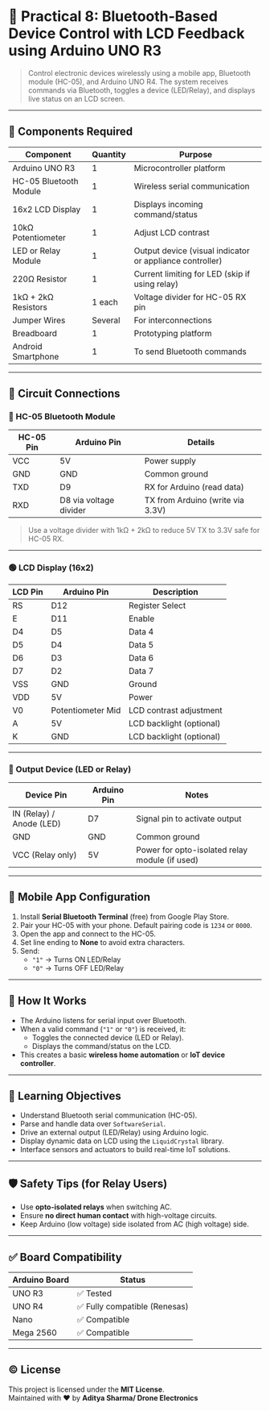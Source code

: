 # 📡 Practical 8: Bluetooth-Based Device Control with LCD Feedback using Arduino UNO R3

> Control electronic devices wirelessly using a mobile app, Bluetooth module (HC-05), and Arduino UNO R4. The system receives commands via Bluetooth, toggles a device (LED/Relay), and displays live status on an LCD screen.

---

## 🧰 Components Required

| Component                | Quantity | Purpose                                                  |
|--------------------------|----------|-----------------------------------------------------------|
| Arduino UNO R3           | 1        | Microcontroller platform                                 |
| HC-05 Bluetooth Module   | 1        | Wireless serial communication                            |
| 16x2 LCD Display         | 1        | Displays incoming command/status                         |
| 10kΩ Potentiometer       | 1        | Adjust LCD contrast                                      |
| LED or Relay Module      | 1        | Output device (visual indicator or appliance controller) |
| 220Ω Resistor            | 1        | Current limiting for LED (skip if using relay)           |
| 1kΩ + 2kΩ Resistors      | 1 each   | Voltage divider for HC-05 RX pin                         |
| Jumper Wires             | Several  | For interconnections                                     |
| Breadboard               | 1        | Prototyping platform                                     |
| Android Smartphone       | 1        | To send Bluetooth commands                               |

---

## 🔌 Circuit Connections

### 🔵 HC-05 Bluetooth Module

| HC-05 Pin | Arduino Pin        | Details                                 |
|-----------|--------------------|-----------------------------------------|
| VCC       | 5V                 | Power supply                            |
| GND       | GND                | Common ground                           |
| TXD       | D9                 | RX for Arduino (read data)              |
| RXD       | D8 via voltage divider | TX from Arduino (write via 3.3V)    |

> Use a voltage divider with 1kΩ + 2kΩ to reduce 5V TX to 3.3V safe for HC-05 RX.

---

### 🟢 LCD Display (16x2)

| LCD Pin | Arduino Pin        | Description                  |
|---------|--------------------|------------------------------|
| RS      | D12                | Register Select              |
| E       | D11                | Enable                       |
| D4      | D5                 | Data 4                       |
| D5      | D4                 | Data 5                       |
| D6      | D3                 | Data 6                       |
| D7      | D2                 | Data 7                       |
| VSS     | GND                | Ground                       |
| VDD     | 5V                 | Power                        |
| V0      | Potentiometer Mid  | LCD contrast adjustment      |
| A       | 5V                 | LCD backlight (optional)     |
| K       | GND                | LCD backlight (optional)     |

---

### 🔴 Output Device (LED or Relay)

| Device Pin | Arduino Pin | Notes                                          |
|------------|-------------|------------------------------------------------|
| IN (Relay) / Anode (LED) | D7          | Signal pin to activate output          |
| GND        | GND         | Common ground                                 |
| VCC (Relay only) | 5V     | Power for opto-isolated relay module (if used)|

---

## 📲 Mobile App Configuration

1. Install **Serial Bluetooth Terminal** (free) from Google Play Store.
2. Pair your HC-05 with your phone. Default pairing code is `1234` or `0000`.
3. Open the app and connect to the HC-05.
4. Set line ending to **None** to avoid extra characters.
5. Send:
   - `"1"` → Turns ON LED/Relay
   - `"0"` → Turns OFF LED/Relay

---

## 🧠 How It Works

- The Arduino listens for serial input over Bluetooth.
- When a valid command (`"1"` or `"0"`) is received, it:
  - Toggles the connected device (LED or Relay).
  - Displays the command/status on the LCD.
- This creates a basic **wireless home automation** or **IoT device controller**.

---

## 🧪 Learning Objectives

- Understand Bluetooth serial communication (HC-05).
- Parse and handle data over `SoftwareSerial`.
- Drive an external output (LED/Relay) using Arduino logic.
- Display dynamic data on LCD using the `LiquidCrystal` library.
- Interface sensors and actuators to build real-time IoT solutions.

---

## 🛡️ Safety Tips (for Relay Users)

- Use **opto-isolated relays** when switching AC.
- Ensure **no direct human contact** with high-voltage circuits.
- Keep Arduino (low voltage) side isolated from AC (high voltage) side.

---

## ✅ Board Compatibility

| Arduino Board   | Status     |
|------------------|------------|
| UNO R3           | ✅ Tested  |
| UNO R4           | ✅ Fully compatible (Renesas) |
| Nano             | ✅ Compatible |
| Mega 2560        | ✅ Compatible |

---


## © License
This project is licensed under the **MIT License**.  
Maintained with ❤️ by **Aditya Sharma/ Drone Electronics**
